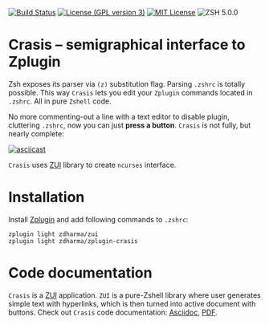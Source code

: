 [![Build Status](https://travis-ci.org/zdharma/zplugin-crasis.svg?branch=master)](https://travis-ci.org/zdharma/zplugin-crasis)
[![License (GPL version 3)](https://img.shields.io/badge/license-GNU%20GPL%20version%203-blue.svg?style=flat-square)](./LICENSE)
[![MIT License](https://img.shields.io/badge/license-MIT-blue.svg?style=flat-square)](./LICENSE)
![ZSH 5.0.0](https://img.shields.io/badge/zsh-v5.0.0-orange.svg?style=flat-square)

# Crasis – semigraphical interface to Zplugin

Zsh exposes its parser via `(z)` substitution flag. Parsing `.zshrc` is totally possible.
This way `Crasis` lets you edit your `Zplugin` commands located in `.zshrc`. All in pure
`Zshell` code.

No more commenting-out a line with a text editor to disable plugin, cluttering `.zshrc`,
now you can just **press a button**. `Crasis` is not fully, but nearly complete:

[![asciicast](https://asciinema.org/a/142687.png)](https://asciinema.org/a/142687)

`Crasis` uses [ZUI](http://github.com/zdharma/zui/) library to create `ncurses` interface.

# Installation

Install [Zplugin](https://github.com/zdharma/zplugin) and add following commands to `.zshrc`:

```
zplugin light zdharma/zui
zplugin light zdharma/zplugin-crasis
```

# Code documentation

`Crasis` is a [ZUI](http://github.com/zdharma/zui/) application. `ZUI` is a pure-Zshell library
where user generates simple text with hyperlinks, which is then turned into active document with
buttons. Check out `Crasis` code documentation:
[Asciidoc](https://github.com/zdharma/zplugin-crasis/blob/master/zsdoc/crasis.adoc),
[PDF](http://zdharma.org/zplugin-crasis/crasis.pdf).
